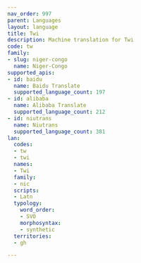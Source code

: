 ```yaml
---
nav_order: 997
parent: Languages
layout: language
title: Twi
description: Machine translation for Twi
code: tw
family:
- slug: niger-congo
  name: Niger-Congo
supported_apis:
- id: baidu
  name: Baidu Translate
  supported_language_count: 197
- id: alibaba
  name: Alibaba Translate
  supported_language_count: 212
- id: niutrans
  name: Niutrans
  supported_language_count: 381
lan:
  codes:
  - tw
  - twi
  names:
  - Twi
  family:
  - nic
  scripts:
  - Latn
  typology:
    word_order:
    - SVO
    morphosyntax:
    - synthetic
  territories:
  - gh

---
```


